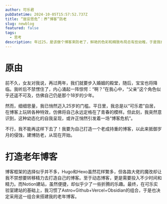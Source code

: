 ```yaml
---
author: 可乐君
pubDatetime: 2024-10-05T15:57:52.737Z
title: “居安思危”：养“博客”防老
slug: newblog
featured: false
tags:
  - 思考
description: 年过25，是该做个博客来防老了，鲜艳的色彩和精致布局总有些幼稚，于是我在一个主题的基础上改了一个国风博客。
---
```

# 原由
前不久，女友对我说，再过两年，我们就要步入婚姻的殿堂，随后，宝宝也将降临。我听后不禁愣住了，内心涌起一阵惊愕：“啊？”在我心中，“父亲”这个角色似乎还遥不可及，仿佛自己仍是那个18岁的少年。

然而，细细思量，我已悄然迈入25岁的门槛。平日里，我总是以“可乐君”自居，在博客上玩转各种特效，仿佛将自己永远定格在了青春的模样。但此刻，我突然意识到，这种幼态化的自我呈现，或许正悄然引发着一场“博客危机”。

不行，我不能再这样下去了！我要为自己打造一个老成持重的博客，以此来抵御岁月的侵蚀，建博防老，从现在开始。  

# 打造老年博客
博客框架的选择似乎并不多，Hugo和Hexo虽然花样繁多，但各路大佬的魔改却让我不禁想要转移精力去打造自己的博客。至于动态博客，更是需要投入不少时间和精力。而Notion建站，虽然便捷，却似乎少了一些折腾的乐趣。最终，在可乐实验室建站的基础上，我习惯了Astro+Github+Vercel+Obsidian的组合，于是也决定采用这一组合来搭建我的老年博客。
